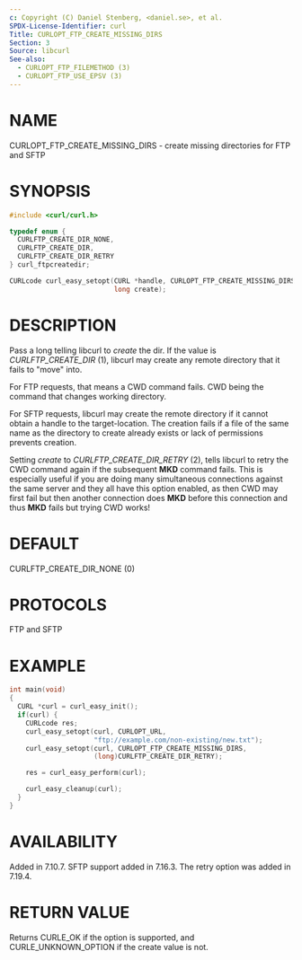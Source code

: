 ```yaml
---
c: Copyright (C) Daniel Stenberg, <daniel.se>, et al.
SPDX-License-Identifier: curl
Title: CURLOPT_FTP_CREATE_MISSING_DIRS
Section: 3
Source: libcurl
See-also:
  - CURLOPT_FTP_FILEMETHOD (3)
  - CURLOPT_FTP_USE_EPSV (3)
---
```


# NAME

CURLOPT_FTP_CREATE_MISSING_DIRS - create missing directories for FTP and SFTP

# SYNOPSIS

~~~c
#include <curl/curl.h>

typedef enum {
  CURLFTP_CREATE_DIR_NONE,
  CURLFTP_CREATE_DIR,
  CURLFTP_CREATE_DIR_RETRY
} curl_ftpcreatedir;

CURLcode curl_easy_setopt(CURL *handle, CURLOPT_FTP_CREATE_MISSING_DIRS,
                          long create);
~~~

# DESCRIPTION

Pass a long telling libcurl to *create* the dir. If the value is
*CURLFTP_CREATE_DIR* (1), libcurl may create any remote directory that it
fails to "move" into.

For FTP requests, that means a CWD command fails. CWD being the command that
changes working directory.

For SFTP requests, libcurl may create the remote directory if it cannot obtain
a handle to the target-location. The creation fails if a file of the same name
as the directory to create already exists or lack of permissions prevents
creation.

Setting *create* to *CURLFTP_CREATE_DIR_RETRY* (2), tells libcurl to
retry the CWD command again if the subsequent **MKD** command fails. This is
especially useful if you are doing many simultaneous connections against the
same server and they all have this option enabled, as then CWD may first fail
but then another connection does **MKD** before this connection and thus
**MKD** fails but trying CWD works!

# DEFAULT

CURLFTP_CREATE_DIR_NONE (0)

# PROTOCOLS

FTP and SFTP

# EXAMPLE

~~~c
int main(void)
{
  CURL *curl = curl_easy_init();
  if(curl) {
    CURLcode res;
    curl_easy_setopt(curl, CURLOPT_URL,
                     "ftp://example.com/non-existing/new.txt");
    curl_easy_setopt(curl, CURLOPT_FTP_CREATE_MISSING_DIRS,
                     (long)CURLFTP_CREATE_DIR_RETRY);

    res = curl_easy_perform(curl);

    curl_easy_cleanup(curl);
  }
}
~~~

# AVAILABILITY

Added in 7.10.7. SFTP support added in 7.16.3. The retry option was added in
7.19.4.

# RETURN VALUE

Returns CURLE_OK if the option is supported, and CURLE_UNKNOWN_OPTION if the
create value is not.
